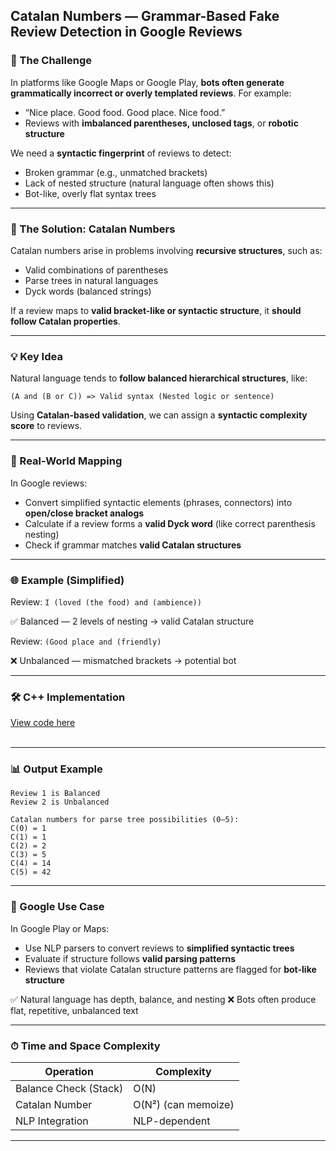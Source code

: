 

## Catalan Numbers — Grammar-Based Fake Review Detection in Google Reviews

### 🎯 The Challenge

In platforms like Google Maps or Google Play, **bots often generate grammatically incorrect or overly templated reviews**. For example:

* “Nice place. Good food. Good place. Nice food.”
* Reviews with **imbalanced parentheses, unclosed tags**, or **robotic structure**

We need a **syntactic fingerprint** of reviews to detect:

* Broken grammar (e.g., unmatched brackets)
* Lack of nested structure (natural language often shows this)
* Bot-like, overly flat syntax trees

---

### 🚀 The Solution: Catalan Numbers

Catalan numbers arise in problems involving **recursive structures**, such as:

* Valid combinations of parentheses
* Parse trees in natural languages
* Dyck words (balanced strings)

If a review maps to **valid bracket-like or syntactic structure**, it **should follow Catalan properties**.

---

### 💡 Key Idea

Natural language tends to **follow balanced hierarchical structures**, like:

```
(A and (B or C)) => Valid syntax (Nested logic or sentence)
```

Using **Catalan-based validation**, we can assign a **syntactic complexity score** to reviews.

---

### 📐 Real-World Mapping

In Google reviews:

* Convert simplified syntactic elements (phrases, connectors) into **open/close bracket analogs**
* Calculate if a review forms a **valid Dyck word** (like correct parenthesis nesting)
* Check if grammar matches **valid Catalan structures**

---

### 🌐 Example (Simplified)

Review:
`I (loved (the food) and (ambience))`

✅ Balanced — 2 levels of nesting → valid Catalan structure

Review:
`(Good place and (friendly)`

❌ Unbalanced — mismatched brackets → potential bot

---
### 🛠 C++ Implementation
[View code here](https://github.com/bhumikanaik126/APS-Portfolio/blob/main/codes/b13.cpp)<br><br>

---

### 📊 Output Example

```
Review 1 is Balanced  
Review 2 is Unbalanced  

Catalan numbers for parse tree possibilities (0–5):  
C(0) = 1  
C(1) = 1  
C(2) = 2  
C(3) = 5  
C(4) = 14  
C(5) = 42  
```

---

### 🧠 Google Use Case

In Google Play or Maps:

* Use NLP parsers to convert reviews to **simplified syntactic trees**
* Evaluate if structure follows **valid parsing patterns**
* Reviews that violate Catalan structure patterns are flagged for **bot-like structure**

✅ Natural language has depth, balance, and nesting
❌ Bots often produce flat, repetitive, unbalanced text

---

### ⏱ Time and Space Complexity

| Operation             | Complexity          |
| --------------------- | ------------------- |
| Balance Check (Stack) | O(N)                |
| Catalan Number        | O(N²) (can memoize) |
| NLP Integration       | NLP-dependent       |

---
